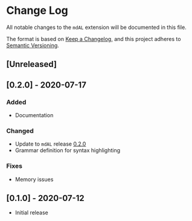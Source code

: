 # Change Log

All notable changes to the `mdAL` extension will be documented in this file.

The format is based on [Keep a Changelog](https://keepachangelog.com/en/1.0.0/), and this project adheres to [Semantic Versioning](https://semver.org/spec/v2.0.0.html).

## [Unreleased]

## [0.2.0] - 2020-07-17

### Added

* Documentation

### Changed

* Update to `mdAL` release [0.2.0](https://github.com/mdal-lang/mdal/releases/tag/v0.2.0)
* Grammar definition for syntax highlighting

### Fixes

* Memory issues

## [0.1.0] - 2020-07-12

* Initial release
